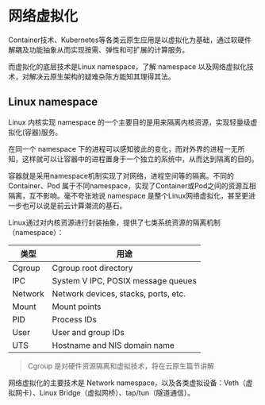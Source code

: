 # 网络虚拟化

Container技术、Kubernetes等各类云原生应用是以虚拟化为基础，通过软硬件解耦及功能抽象从而实现按需、弹性和可扩展的计算服务。

而虚拟化的底层技术是Linux namespace，了解 namespace 以及网络虚拟化技术，对解决云原生架构的疑难杂陈方能知其理得其法。


## Linux namespace 

Linux 内核实现 namespace 的一个主要目的是用来隔离内核资源，实现轻量级虚拟化(容器)服务。

在同一个 namespace 下的进程可以感知彼此的变化，而对外界的进程一无所知，这样就可以让容器中的进程置身于一个独立的系统中，从而达到隔离的目的。

容器就是采用namespace机制实现了对网络，进程空间等的隔离。不同的Container、Pod 属于不同namespace，实现了Container或Pod之间的资源互相隔离，互不影响。毫不夸张地说 namespace 是整个Linux网络虚拟化，甚至更进一步也可以说是前云计算潮流的基石。


Linux通过对内核资源进行封装抽象，提供了七类系统资源的隔离机制（namespace）：

|  类型   | 用途  |
|  ----  | ----  |
| Cgroup  | Cgroup root directory |
| IPC  | System V IPC, POSIX message queues |
| Network  | Network devices, stacks, ports, etc. |
| Mount  | Mount points |
| PID  | Process IDs |
| User  | User and group IDs |
| UTS  | Hostname and NIS domain name |


> Cgroup 是对硬件资源隔离和虚拟技术，将在云原生篇节讲解


网络虚拟化的主要技术是 Network namespace，以及各类虚拟设备：Veth（虚拟网卡）、Linux Bridge（虚拟网桥）、tap/tun（隧道通信）。


